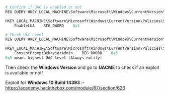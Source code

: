 ```powershell
# Confirm if UAC is enabled or not
REG QUERY HKEY_LOCAL_MACHINE\Software\Microsoft\Windows\CurrentVersion\Policies\System\ /v EnableLUA

HKEY_LOCAL_MACHINE\Software\Microsoft\Windows\CurrentVersion\Policies\System
    EnableLUA    REG_DWORD    0x1

# Check UAC Level
REG QUERY HKEY_LOCAL_MACHINE\Software\Microsoft\Windows\CurrentVersion\Policies\System\ /v ConsentPromptBehaviorAdmin

HKEY_LOCAL_MACHINE\Software\Microsoft\Windows\CurrentVersion\Policies\System
    ConsentPromptBehaviorAdmin    REG_DWORD    0x5
0x5 means highest UAC level (Always notify)
```

Then check the **Windows Version** and go to **UACME** to check if an exploit is available or not!

Exploit for **Windows 10 Build 14393** :-
https://academy.hackthebox.com/module/67/section/626